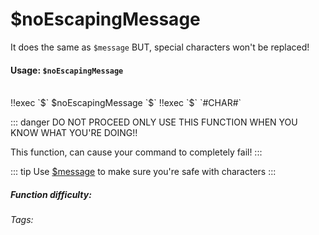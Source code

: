# $noEscapingMessage <Badge type="danger" text="DANGER WARNING!!" vertical="middle" /> 
It does the same as `$message` BUT, special characters won't be replaced! 

#### Usage: `$noEscapingMessage`
<br/>
<discord-messages>
	<discord-message :bot="false" role-color="#ffcc9a" author="Member">
		!!exec `$` $noEscapingMessage
	</discord-message>
	<discord-message :bot="true" role-color="#0099ff" author="Custom Command" avatar="https://media.discordapp.net/avatars/725721249652670555/781224f90c3b841ba5b40678e032f74a.webp">
        `$`
	</discord-message>
	<discord-message :bot="false" role-color="#ffcc9a" author="Member">
		!!exec `$`
	</discord-message>
	<discord-message :bot="true" role-color="#0099ff" author="Custom Command" avatar="https://media.discordapp.net/avatars/725721249652670555/781224f90c3b841ba5b40678e032f74a.webp">
        `#CHAR#`
	</discord-message>
</discord-messages>

::: danger DO NOT PROCEED
ONLY USE THIS FUNCTION WHEN YOU KNOW WHAT YOU'RE DOING!!

This function, can cause your command to completely fail!
:::

::: tip
Use [$message](../Message/message.md) to make sure you're safe with characters
:::

##### Function difficulty: <Badge type="danger" text="Difficult" vertical="middle" /> 
###### Tags: <Badge type="tip" text="Replace" vertical="middle" /> <Badge type="tip" text="danger" vertical="middle" /> <Badge type="tip" text="un-escaped" vertical="middle" /> <Badge type="tip" text="message" vertical="middle" />